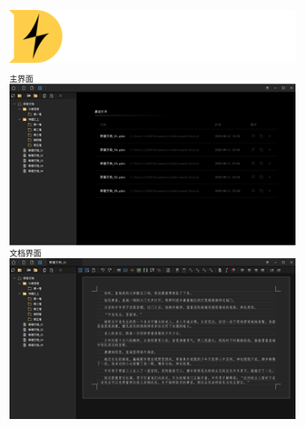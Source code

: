 ![Logo](https://raw.githubusercontent.com/githowe/GeekDocument/refs/heads/master/Preview/Logo.png)

主界面
![主界面](https://raw.githubusercontent.com/githowe/GeekDocument/refs/heads/master/Preview/Editer_01.png)
文档界面
![文档界面](https://raw.githubusercontent.com/githowe/GeekDocument/refs/heads/master/Preview/Editer_02.png)
